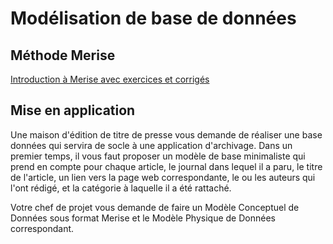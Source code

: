 # Modélisation de base de données

## Méthode Merise

[Introduction à Merise avec exercices et corrigés](http://cours.pise.info/modelisation/index.htm)

## Mise en application
Une maison d'édition de titre de presse vous demande de réaliser une base données qui servira de socle à une application d'archivage. Dans un premier temps, il vous faut proposer un modèle de base minimaliste qui prend en compte pour chaque article, le journal dans lequel il a paru, le titre de l'article, un lien vers la page web correspondante, le ou les auteurs qui l'ont rédigé, et la catégorie à laquelle il a été rattaché.

Votre chef de projet vous demande de faire un Modèle Conceptuel de Données sous format Merise et le Modèle Physique de Données correspondant.